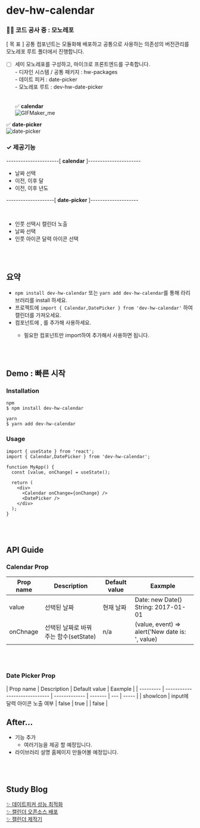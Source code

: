 <!-- @format -->

# dev-hw-calendar

### 👷🏻 코드 공사 중 : 모노레포

[ 목 표 ]
공통 컴포넌트는 모듈화해 배포하고 공통으로 사용하는 의존성의 버전관리를 모노레포 루트 폴더에서 진행합니다.

-   [ ] 세미 모노레포를 구성하고, 마이크로 프론트엔드를 구축합니다. <br/> - 디자인 시스템 / 공통 패키지 : hw-packages <br/> - 데이트 피커 : date-picker <br/> - 모노레포 루트 : dev-hw-date-picker <br/>
        <br/>
        <br/>
        ✅ **calendar** <br/>
        ![GIFMaker_me](https://github.com/user-attachments/assets/8da6ad1e-6086-46a1-8441-d514e37e37d6)
        <br/>

✅ **date-picker** <br/>
![date-picker](https://github.com/user-attachments/assets/53e51011-cead-42c1-b6f3-44444d53beed)

### ✓ 제공기능

----------------------[ **calendar** ]----------------------

-   날짜 선택
-   이전, 이후 달
-   이전, 이후 년도
    <br/>

--------------------[ **date-picker** ]--------------------

<br/>

-   인풋 선택시 캘린더 노출
-   날짜 선택
-   인풋 아이콘 달력 아이콘 선택

<br/>
<br/>

## 요약

-   `npm install dev-hw-calendar` 또는 `yarn add dev-hw-calendar`를 통해 라리브러리를 install 하세요.
-   프로젝트에 `import { Calendar,DatePicker } from 'dev-hw-calendar'` 하여 캘린더를 가져오세요.
-   컴포넌트에 <Calendar/>, <DatePicker/> 를 추가해 사용하세요.
    -   필요한 컴포넌트만 import하여 추가해서 사용하면 됩니다.

<br/>
<br/>

## Demo : 빠른 시작

### Installation

```
npm
$ npm install dev-hw-calendar

yarn
$ yarn add dev-hw-calendar
```

### Usage

```
import { useState } from 'react';
import { Calendar,DatePicker } from 'dev-hw-calendar';

function MyApp() {
  const [value, onChange] = useState();

  return (
    <div>
      <Calendar onChange={onChange} />
      <DatePicker />
    </div>
  );
}
```

<br/>
<br/>

## API Guide

### Calendar Prop

| Prop name | Description                           | Default value | Eaxmple                                         |
| --------- | ------------------------------------- | ------------- | ----------------------------------------------- |
| value     | 선택된 날짜                           | 현재 날짜     | Date: new Date() <br/> String: 2017-01-01       |
| onChnage  | 선택된 날짜로 바꿔주는 함수(setState) | n/a           | (value, event) => alert('New date is: ', value) |

<br/>
<br/>

### Date Picker Prop

| Prop name | Description                   | Default value | Eaxmple |
| --------- | ----------------------------- | ------------- | ------- | --- | ----- |
| showIcon  | input에 달력 아이콘 노출 여부 | false         | true    |     | false |

## After...

-   기능 추가
    -   여러기능을 제공 할 예정입니다.
-   라이브러리 설명 홈페이지 만들어볼 예정입니다.

<br/>
<br/>

## Study Blog

[✨ 데이트피커 성능 최적화](https://dev-raccoon-man.tistory.com/78)
<br/>
[✨ 캘린더 오픈소스 배포](https://dev-raccoon-man.tistory.com/74)
<br/>
[✨ 캘린더 제작기](https://dev-raccoon-man.tistory.com/75)
